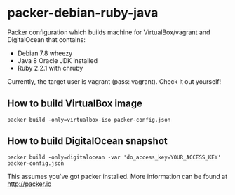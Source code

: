 # packer-debian-ruby-java

Packer configuration which builds machine for VirtualBox/vagrant and DigitalOcean that contains:
* Debian 7.8 wheezy
* Java 8 Oracle JDK installed
* Ruby 2.2.1 with chruby

Currently, the target user is vagrant (pass: vagrant). Check it out yourself!

## How to build VirtualBox image

    packer build -only=virtualbox-iso packer-config.json

## How to build DigitalOcean snapshot

    packer build -only=digitalocean -var 'do_access_key=YOUR_ACCESS_KEY' packer-config.json

This assumes you've got packer installed. More information can be found at http://packer.io

